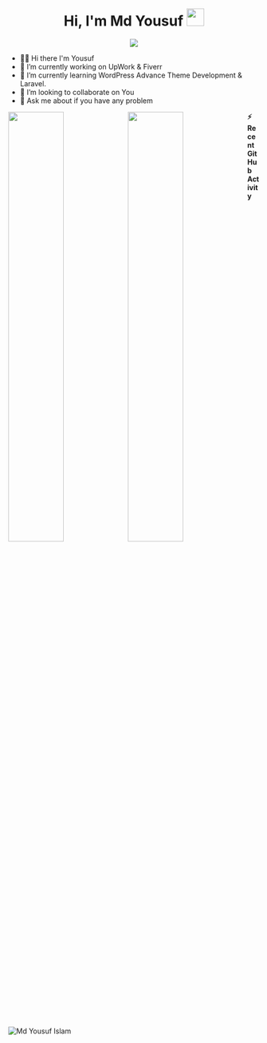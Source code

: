 <h1 align="center">Hi, I'm Md Yousuf <img src="https://media.giphy.com/media/hvRJCLFzcasrR4ia7z/giphy.gif" width="35"></h1>
<p align="center" text-align="center">
  <img margin="0 auto" src="http://readme-typing-svg.herokuapp.com?lines=I'm+React+JS+and+WordPress+FrontEnd" />
</p>

- 👋🏻 Hi there I'm Yousuf 
- 🔭 I’m currently working on UpWork & Fiverr
- 🌱 I’m currently learning WordPress Advance Theme Development & Laravel. 
- 👯 I’m looking to collaborate on You
- 💬 Ask me about if you have any problem

<img align="left" width="47%" src="https://github-readme-stats.vercel.app/api?username=yousufislamme&show_icons=true&theme=radical"/>
<img align="left" width="47%" src="https://github-readme-stats.vercel.app/api/top-langs/?username=yousufislamme&layout=compact"/>
 <summary><b>⚡ Recent GitHub Activity</b></summary>
  <br/>
   <img alt="Md Yousuf Islam" src="https://activity-graph.herokuapp.com/graph?username=yousufislamme&custom_title=Samer%27s%20Contribution%20Graph&theme=react-dark" />
  <br/>

